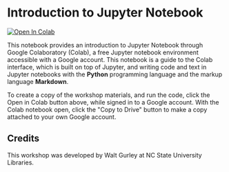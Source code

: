 # Introduction to Jupyter Notebook

[![Open In Colab](https://colab.research.google.com/assets/colab-badge.svg)](https://colab.research.google.com/github/NCSU-Libraries/data-viz-workshops/blob/master/Introduction_to_Jupyter_Notebook/Introduction_to_Jupyter_Notebook.ipynb)

This notebook provides an introduction to Jupyter Notebook through Google Colaboratory (Colab), a free Jupyter notebook environment accessible with a Google account. This notebook is a guide to the Colab interface, which is built on top of Jupyter, and writing code and text in Jupyter notebooks with the **Python** programming language and the markup language **Markdown**.

To create a copy of the workshop materials, and run the code, click the Open in Colab button above, while signed in to a Google account. With the Colab notebook open, click the "Copy to Drive" button to make a copy attached to your own Google account.

## Credits

This workshop was developed by Walt Gurley at NC State University Libraries.
